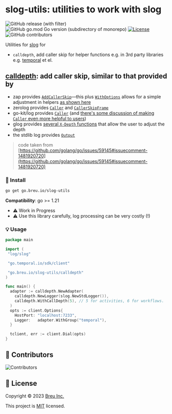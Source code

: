 # slog-utils: utilities to work with slog

![GitHub release (with filter)](https://img.shields.io/github/v/release/breuHQ/slog-utils)
![GitHub go.mod Go version (subdirectory of monorepo)](https://img.shields.io/github/go-mod/go-version/breuHQ/slog-utils)
[![License](https://img.shields.io/github/license/breuHQ/slog-utils)](./LICENSE)
![GitHub contributors](https://img.shields.io/github/contributors/breuHQ/slog-utils)


Utilities for [slog](https://pkg.go.dev/log/slog) for

- `calldepth`, add caller skip for helper functions e.g. in 3rd party libraries e.g. [temporal](go.temporal.io/sdk) et el.

## [calldepth](./calldepth/): add caller skip, similar to that provided by

- zap provides [`AddCallerSkip`](https://pkg.go.dev/go.uber.org/zap#AddCallerSkip)—this plus [`WithOptions`](https://pkg.go.dev/go.uber.org/zap#Logger.WithOptions) allows for a simple adjustment in helpers [as shown here](https://go.dev/play/p/lMB0CJ1_E-3)
- zerolog provides [`Caller`](https://pkg.go.dev/github.com/rs/zerolog#Event.Caller) and [`CallerSkipFrame`](https://pkg.go.dev/github.com/rs/zerolog#Event.CallerSkipFrame)
- go-kit/log provides [`Caller`](https://pkg.go.dev/github.com/go-kit/log#Caller) (and [there's some discussion of making `Caller` even more helpful to users](https://github.com/go-kit/log/issues/16#issuecomment-1236410861))
- glog provides [several `X-Depth` functions](https://pkg.go.dev/github.com/golang/glog) that allow the user to adjust the depth
- the stdlib log provides [`Output`](https://pkg.go.dev/log#Logger.Output)

> code taken from [https://github.com/golang/go/issues/59145#issuecomment-1481920720](https://github.com/golang/go/issues/59145#issuecomment-1481920720)

### 🚀 Install

```sh
go get go.breu.io/slog-utils
```

**Compatibility**: go >= 1.21

- ⚠️ Work in Progress
- ⚠️ Use this library carefully, log processing can be very costly (!)

### 💡 Usage

```go
package main

import (
 "log/slog"

 "go.temporal.io/sdk/client"

 "go.breu.io/slog-utils/calldepth"
)

func main() {
  adapter := calldepth.NewAdapter(
    calldepth.NewLogger(slog.NewStdLogger()),
    calldepth.WithCallDepth(5), // 5 for activities, 6 for workflows.
  )
  opts := client.Options{
    HostPort: "localhost:7233",
    Logger:   adapter.WithGroup("temporal"),
  }

  tclient, err := client.Dial(opts)
}
```

## 👤 Contributors

![Contributors](https://contrib.rocks/image?repo=breuHQ/slog-utils)


## 📝 License

Copyright © 2023 [Breu Inc.](https://github.com/breuHQ)

This project is [MIT](./LICENSE) licensed.
